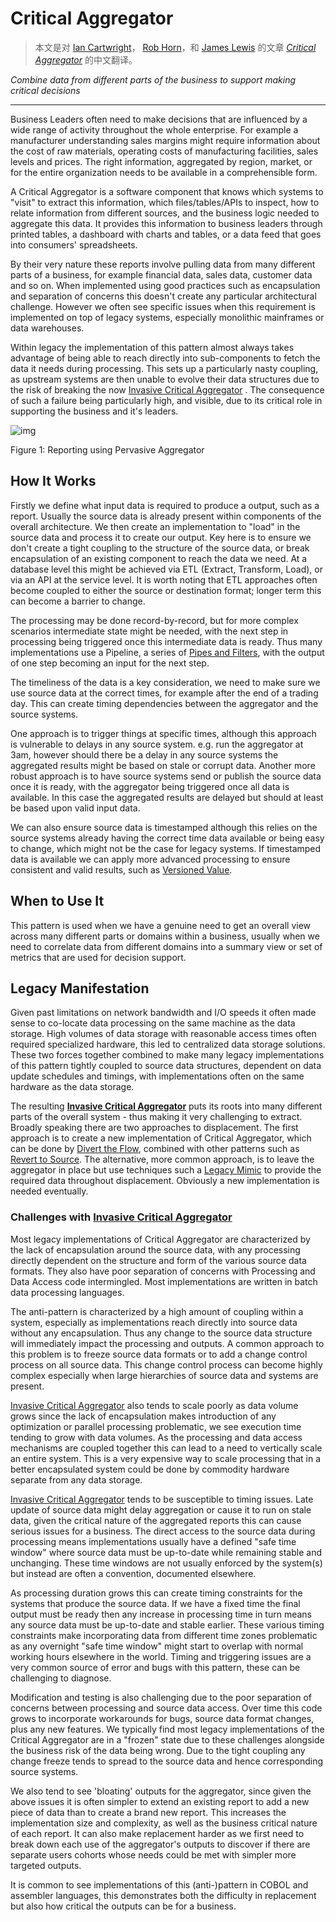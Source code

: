 # Critical Aggregator

>  本文是对 [Ian Cartwright](https://www.linkedin.com/in/ian-cartwright-282952/)， [Rob Horn](https://www.linkedin.com/in/rob-horn)，和 [James Lewis](https://bovon.org/) 的文章 [*Critical Aggregator*](https://martinfowler.com/articles/patterns-legacy-displacement/critical-aggregator.html) 的中文翻译。

*Combine data from different parts of the business to support making critical decisions*

---

Business Leaders often need to make decisions that are influenced by a wide range of activity throughout the whole enterprise. For example a manufacturer understanding sales margins might require information about the cost of raw materials, operating costs of manufacturing facilities, sales levels and prices. The right information, aggregated by region, market, or for the entire organization needs to be available in a comprehensible form.

A Critical Aggregator is a software component that knows which systems to "visit" to extract this information, which files/tables/APIs to inspect, how to relate information from different sources, and the business logic needed to aggregate this data. It provides this information to business leaders through printed tables, a dashboard with charts and tables, or a data feed that goes into consumers' spreadsheets.

By their very nature these reports involve pulling data from many different parts of a business, for example financial data, sales data, customer data and so on. When implemented using good practices such as encapsulation and separation of concerns this doesn't create any particular architectural challenge. However we often see specific issues when this requirement is implemented on top of legacy systems, especially monolithic mainframes or data warehouses.

Within legacy the implementation of this pattern almost always takes advantage of being able to reach directly into sub-components to fetch the data it needs during processing. This sets up a particularly nasty coupling, as upstream systems are then unable to evolve their data structures due to the risk of breaking the now [Invasive Critical Aggregator](https://martinfowler.com/articles/patterns-legacy-displacement/critical-aggregator.html) . The consequence of such a failure being particularly high, and visible, due to its critical role in supporting the business and it's leaders.

![img](https://martinfowler.com/articles/patterns-legacy-displacement/divertFlowStart.png)

Figure 1: Reporting using Pervasive Aggregator

## How It Works

Firstly we define what input data is required to produce a output, such as a report. Usually the source data is already present within components of the overall architecture. We then create an implementation to "load" in the source data and process it to create our output. Key here is to ensure we don't create a tight coupling to the structure of the source data, or break encapsulation of an existing component to reach the data we need. At a database level this might be achieved via ETL (Extract, Transform, Load), or via an API at the service level. It is worth noting that ETL approaches often become coupled to either the source or destination format; longer term this can become a barrier to change.

The processing may be done record-by-record, but for more complex scenarios intermediate state might be needed, with the next step in processing being triggered once this intermediate data is ready. Thus many implementations use a Pipeline, a series of [Pipes and Filters](https://www.amazon.com/Pattern-Oriented-Software-Architecture-System-Patterns/dp/0471958697), with the output of one step becoming an input for the next step.

The timeliness of the data is a key consideration, we need to make sure we use source data at the correct times, for example after the end of a trading day. This can create timing dependencies between the aggregator and the source systems.

One approach is to trigger things at specific times, although this approach is vulnerable to delays in any source system. e.g. run the aggregator at 3am, however should there be a delay in any source systems the aggregated results might be based on stale or corrupt data. Another more robust approach is to have source systems send or publish the source data once it is ready, with the aggregator being triggered once all data is available. In this case the aggregated results are delayed but should at least be based upon valid input data.

We can also ensure source data is timestamped although this relies on the source systems already having the correct time data available or being easy to change, which might not be the case for legacy systems. If timestamped data is available we can apply more advanced processing to ensure consistent and valid results, such as [Versioned Value](https://martinfowler.com/articles/patterns-of-distributed-systems/versioned-value.html).

## When to Use It

This pattern is used when we have a genuine need to get an overall view across many different parts or domains within a business, usually when we need to correlate data from different domains into a summary view or set of metrics that are used for decision support.

## Legacy Manifestation

Given past limitations on network bandwidth and I/O speeds it often made sense to co-locate data processing on the same machine as the data storage. High volumes of data storage with reasonable access times often required specialized hardware, this led to centralized data storage solutions. These two forces together combined to make many legacy implementations of this pattern tightly coupled to source data structures, dependent on data update schedules and timings, with implementations often on the same hardware as the data storage.

The resulting **[Invasive Critical Aggregator](https://martinfowler.com/articles/patterns-legacy-displacement/critical-aggregator.html)** puts its roots into many different parts of the overall system - thus making it very challenging to extract. Broadly speaking there are two approaches to displacement. The first approach is to create a new implementation of Critical Aggregator, which can be done by [Divert the Flow](https://martinfowler.com/articles/patterns-legacy-displacement/divert-the-flow.html), combined with other patterns such as [Revert to Source](https://martinfowler.com/articles/patterns-legacy-displacement/revert-to-source.html). The alternative, more common approach, is to leave the aggregator in place but use techniques such a [Legacy Mimic](https://martinfowler.com/articles/patterns-legacy-displacement/legacy-mimic.html) to provide the required data throughout displacement. Obviously a new implementation is needed eventually.

### Challenges with [Invasive Critical Aggregator](https://martinfowler.com/articles/patterns-legacy-displacement/critical-aggregator.html)

Most legacy implementations of Critical Aggregator are characterized by the lack of encapsulation around the source data, with any processing directly dependent on the structure and form of the various source data formats. They also have poor separation of concerns with Processing and Data Access code intermingled. Most implementations are written in batch data processing languages.

The anti-pattern is characterized by a high amount of coupling within a system, especially as implementations reach directly into source data without any encapsulation. Thus any change to the source data structure will immediately impact the processing and outputs. A common approach to this problem is to freeze source data formats or to add a change control process on all source data. This change control process can become highly complex especially when large hierarchies of source data and systems are present.

[Invasive Critical Aggregator](https://martinfowler.com/articles/patterns-legacy-displacement/critical-aggregator.html) also tends to scale poorly as data volume grows since the lack of encapsulation makes introduction of any optimization or parallel processing problematic, we see execution time tending to grow with data volumes. As the processing and data access mechanisms are coupled together this can lead to a need to vertically scale an entire system. This is a very expensive way to scale processing that in a better encapsulated system could be done by commodity hardware separate from any data storage.

[Invasive Critical Aggregator](https://martinfowler.com/articles/patterns-legacy-displacement/critical-aggregator.html) tends to be susceptible to timing issues. Late update of source data might delay aggregation or cause it to run on stale data, given the critical nature of the aggregated reports this can cause serious issues for a business. The direct access to the source data during processing means implementations usually have a defined "safe time window" where source data must be up-to-date while remaining stable and unchanging. These time windows are not usually enforced by the system(s) but instead are often a convention, documented elsewhere.

As processing duration grows this can create timing constraints for the systems that produce the source data. If we have a fixed time the final output must be ready then any increase in processing time in turn means any source data must be up-to-date and stable earlier. These various timing constraints make incorporating data from different time zones problematic as any overnight "safe time window" might start to overlap with normal working hours elsewhere in the world. Timing and triggering issues are a very common source of error and bugs with this pattern, these can be challenging to diagnose.

Modification and testing is also challenging due to the poor separation of concerns between processing and source data access. Over time this code grows to incorporate workarounds for bugs, source data format changes, plus any new features. We typically find most legacy implementations of the Critical Aggregator are in a "frozen" state due to these challenges alongside the business risk of the data being wrong. Due to the tight coupling any change freeze tends to spread to the source data and hence corresponding source systems.

We also tend to see 'bloating' outputs for the aggregator, since given the above issues it is often simpler to extend an existing report to add a new piece of data than to create a brand new report. This increases the implementation size and complexity, as well as the business critical nature of each report. It can also make replacement harder as we first need to break down each use of the aggregator's outputs to discover if there are separate users cohorts whose needs could be met with simpler more targeted outputs.

It is common to see implementations of this (anti-)pattern in COBOL and assembler languages, this demonstrates both the difficulty in replacement but also how critical the outputs can be for a business.